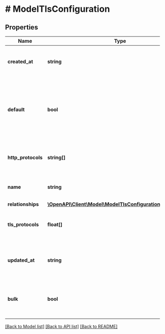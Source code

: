# # ModelTlsConfiguration

## Properties

Name | Type | Description | Notes
------------ | ------------- | ------------- | -------------
**created_at** | **string** | Time-stamp (GMT) when the configuration was created. | [optional] [readonly]
**default** | **bool** | Signifies whether or not Fastly will use this configuration as a default when creating a new [TLS Activation](/reference/api/tls/custom-certs/activations/). | [optional] [readonly]
**http_protocols** | **string[]** | HTTP protocols available on your configuration. | [optional] [readonly]
**name** | **string** | A custom name for your TLS configuration. | [optional]
**relationships** | [**\OpenAPI\Client\Model\ModelTlsConfigurationRelationships**](ModelTlsConfigurationRelationships.md) |  | [optional]
**tls_protocols** | **float[]** | TLS protocols available on your configuration. | [optional] [readonly]
**updated_at** | **string** | Time-stamp (GMT) when the configuration was last updated. | [optional] [readonly]
**bulk** | **bool** | Signifies whether the configuration is used for Platform TLS or not. | [optional] [readonly]

[[Back to Model list]](../../README.md#models) [[Back to API list]](../../README.md#endpoints) [[Back to README]](../../README.md)
